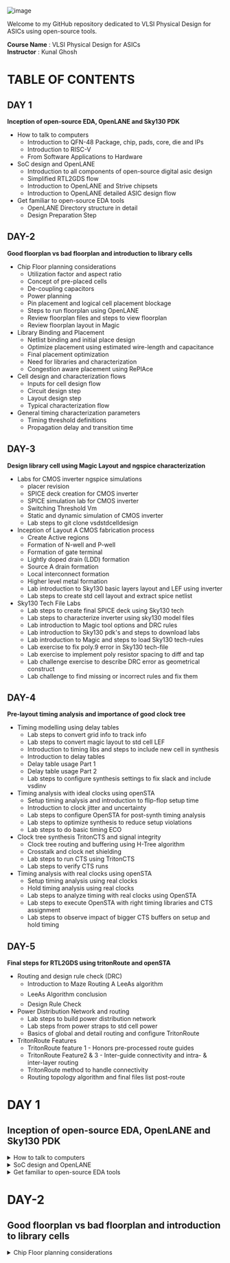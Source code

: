 ![image](https://github.com/VardhanSuroshi/pes_asic_class/assets/132068498/33403244-c9dd-4aef-a022-da52e2eef51c)

Welcome to my GitHub repository dedicated to VLSI Physical Design for ASICs using open-source tools.

**Course Name** : VLSI Physical Design for ASICs  
**Instructor** : Kunal Ghosh 


# TABLE OF CONTENTS

## DAY 1 

**Inception of open-source EDA, OpenLANE and Sky130 PDK**

+ How to talk to computers
  - Introduction to QFN-48 Package, chip, pads, core, die and IPs
  - Introduction to RISC-V  
  - From Software Applications to Hardware 
+ SoC design and OpenLANE
  - Introduction to all components of open-source digital asic design
  - Simplified RTL2GDS flow
  - Introduction to OpenLANE and Strive chipsets 
  - Introduction to OpenLANE detailed ASIC design flow 
+ Get familiar to open-source EDA tools
  - OpenLANE Directory structure in detail 
  - Design Preparation Step
  
## DAY-2

**Good floorplan vs bad floorplan and introduction to library cells**

+ Chip Floor planning considerations
  - Utilization factor and aspect ratio
  - Concept of pre-placed cells 
  - De-coupling capacitors 
  - Power planning 
  - Pin placement and logical cell placement blockage
  - Steps to run floorplan using OpenLANE
  - Review floorplan files and steps to view floorplan 
  - Review floorplan layout in Magic
+ Library Binding and Placement
  - Netlist binding and initial place design 
  - Optimize placement using estimated wire-length and capacitance
  - Final placement optimization 
  - Need for libraries and characterization 
  - Congestion aware placement using RePlAce 
+ Cell design and characterization flows
  - Inputs for cell design flow 
  - Circuit design step 
  - Layout design step 
  - Typical characterization flow 
+ General timing characterization parameters
  - Timing threshold definitions 
  - Propagation delay and transition time

## DAY-3

**Design library cell using Magic Layout and ngspice characterization**

+ Labs for CMOS inverter ngspice simulations
  - placer revision 
  - SPICE deck creation for CMOS inverter
  - SPICE simulation lab for CMOS inverter 
  - Switching Threshold Vm
  - Static and dynamic simulation of CMOS inverter
  - Lab steps to git clone vsdstdcelldesign 
+ Inception of Layout A CMOS fabrication process
  - Create Active regions 
  - Formation of N-well and P-well
  - Formation of gate terminal 
  - Lightly doped drain (LDD) formation
  - Source A drain formation 
  - Local interconnect formation 
  - Higher level metal formation 
  - Lab introduction to Sky130 basic layers layout and LEF using inverter
  - Lab steps to create std cell layout and extract spice netlist
+ Sky130 Tech File Labs
  - Lab steps to create final SPICE deck using Sky130 tech 
  - Lab steps to characterize inverter using sky130 model files 
  - Lab introduction to Magic tool options and DRC rules 
  - Lab introduction to Sky130 pdk's and steps to download labs
  - Lab introduction to Magic and steps to load Sky130 tech-rules
  - Lab exercise to fix poly.9 error in Sky130 tech-file
  - Lab exercise to implement poly resistor spacing to diff and tap
  - Lab challenge exercise to describe DRC error as geometrical construct 
  - Lab challenge to find missing or incorrect rules and fix them 

## DAY-4

**Pre-layout timing analysis and importance of good clock tree**

+ Timing modelling using delay tables
  - Lab steps to convert grid info to track info 
  - Lab steps to convert magic layout to std cell LEF
  - Introduction to timing libs and steps to include new cell in synthesis 
  - Introduction to delay tables 
  - Delay table usage Part 1
  - Delay table usage Part 2 
  - Lab steps to configure synthesis settings to fix slack and include vsdinv 
+ Timing analysis with ideal clocks using openSTA
  - Setup timing analysis and introduction to flip-flop setup time
  - Introduction to clock jitter and uncertainty
  - Lab steps to configure OpenSTA for post-synth timing analysis 
  - Lab steps to optimize synthesis to reduce setup violations 
  - Lab steps to do basic timing ECO
+ Clock tree synthesis TritonCTS and signal integrity
  - Clock tree routing and buffering using H-Tree algorithm
  - Crosstalk and clock net shielding
  - Lab steps to run CTS using TritonCTS
  - Lab steps to verify CTS runs 
+ Timing analysis with real clocks using openSTA
  - Setup timing analysis using real clocks
  - Hold timing analysis using real clocks
  - Lab steps to analyze timing with real clocks using OpenSTA
  - Lab steps to execute OpenSTA with right timing libraries and CTS assignment
  - Lab steps to observe impact of bigger CTS buffers on setup and hold timing 

## DAY-5

**Final steps for RTL2GDS using tritonRoute and openSTA**
+ Routing and design rule check (DRC)
  - Introduction to Maze Routing A LeeAs algorithm
  - LeeAs Algorithm conclusion
  - Design Rule Check 
+ Power Distribution Network and routing
  - Lab steps to build power distribution network 
  - Lab steps from power straps to std cell power
  - Basics of global and detail routing and configure TritonRoute 
+ TritonRoute Features
  - TritonRoute feature 1 - Honors pre-processed route guides 
  - TritonRoute Feature2 & 3 - Inter-guide connectivity and intra- & inter-layer routing
  - TritonRoute method to handle connectivity
  - Routing topology algorithm and final files list post-route


# DAY 1 

## Inception of open-source EDA, OpenLANE and Sky130 PDK

<details>
<summary> How to talk to computers </summary>

### Introduction to QFN-48 Package, chip, pads, core, die and IPs

Lets take an example of an Arduino Board,An Arduino board is a small computer that you can use to control and interact with electronic devices. It's a physical platform that allows you to write and upload programs (called "sketches") to make things like lights, motors, sensors, and other components work together.
we take an Arduino board since we will be working with something similar, **we will be talking about a field which is lying inside the chip shown below**:

![image](https://github.com/Tawfeeq2507/pes_pd/assets/142083027/0783c87c-1949-4fa8-8a9b-b6fb487ad22c)

- if we want to desgin this particular Arduino board, we can describe it in a form of a block diagram shown below:

![image](https://github.com/Tawfeeq2507/pes_pd/assets/142083027/5f0aa3ef-2b05-414d-9234-ddc4d438b5ec)

- the highlighted area of the chip is nothing but the processor shown above and along with the processors we have all the interfaces that we see around the particular processor.
- This is the typical arduino board diagram looks like.

we wont be talking about the embedded desgin and rather will be looking into the chip desgining.

when we open up the IC it looks something like this shown below:

![image](https://github.com/Tawfeeq2507/pes_pd/assets/142083027/049a19cc-766c-46f6-9879-ca05b3c9ae8b)

what we see above is usually what we call a **"chip"**, but its known as a **"PACKAGE"**, these packages have been assigned with certain names for ex: we see that the above package is named **"QNF-48"**.Similarly there are multiple packages in the market with different flavours and pins.
- Here the pin loacations of the particular package are all given by the particular arduino board.
- the package seen above has a size of 7mm x 7mm

- the main Brain of the package the chip sits in the middle of the package and the way the chip is connected to the package is shown below:

![image](https://github.com/Tawfeeq2507/pes_pd/assets/142083027/9ff58809-bd74-41fa-9043-cb09f788ed90)

- Here we have used **"wire bounds"** to connect the pins to the boundaries of the Chip, In this way we are able to transfer all the signal from outside world into the chip.

When we Open the chip it looks like this shown below:

![image](https://github.com/Tawfeeq2507/pes_pd/assets/142083027/f90561ac-8bc0-4f3f-9ab0-6c4cf846bb62)

- The chip that is shown above has many various components and one of the Important componants is the **"PADs"**.
- **"PADs"** in a chip are like the little metal feet or points on the bottom of the chip. They're used to connect the chip to a circuit through which we can send the outside signal into the chip so it can do its job.
- the Middle free space area seen above inside is known as the **"Core"** of the chip.
- **"Core"** of a chip is like the brain of the chip. It's the central part that does most of the actual thinking and processing of information.Its a place where all our Digital logical sits,ex:AND gate,OR gate,MUXs,etc.
- the size of the chip is known as the **"Die"**.
- **"Die"** is like the heart of a computer chip. It's a tiny, flat piece of silicon that contains the actual electronic circuits. It's where all the important computations and operations happen.This the Die that gets manufactured on the **"Silicon Wafer"**.

The typical **Core** of a CHIP consists of an SoC(we will be working with RISC-V SoC),SRAM,ADCs,DACs,PLL,SPI and couple of components shown below:

![image](https://github.com/Tawfeeq2507/pes_pd/assets/142083027/e88f8c8a-3d09-4555-8b92-89a7bb29b5e9)

- these SRAM,ADC,DAC,PLL all together are known As **"Foundry IP's(Intellectual Properties)"**
- **Foundry** is an important term in chip Designing Chips, all our devices,mobiles,everything is depended on the Foundry's.
- Foundry is a place where the chips are manufactured, Foundry's are set of machines that we communicate with.
- The digital Blocks placed the SoC and the SPI are basically called as **"Macros"**.

### What is RISC-V?
**"RISC-V intruction set architecture"** popularly known as **"ISA"**.It is nothing but a language of the computer,a way through which we are able to talk and communicate with the computers.RISC-V is an open-source instruction set architecture (ISA) based on established reduced instruction set computing (RISC) principles. An instruction set architecture is essentially the set of instructions that a computer's processor can execute. 

For a C program to run on a computer hardware which has got a particular Layout(qFlow), where this layout is nothing but interior of a chip present inside our devices,There are certain flow to pass the C program to the layout.



- here the C program is first compiled in its assembly language program which is nothing but the RISC-V assembly language program.
- this Aseembly language program is then converted into machine language program aka the binary language program(ie: 1's and 0's) which is understood by the hardware of the computer.
- here the codes in hexadecimal format but in real term they are in binary format, therefore this needs to be converted into binary format.
- after converting these bits gets finnaly executed in the layout and get the required output.


Another layer present betweeen the C pragram and the layout is the **"HDL(Hardware discriptive language)"**.

#### What is HDL?
**"HDL"** stands for **Hardware Description Language**. It's a specialized programming language used to describe the structure and behavior of electronic circuits and systems. HDLs are used in the design, simulation, and synthesis of digital circuits, such as those found in microprocessors, memory chips, and other integrated circuits.
There are two main types of HDLs:
 1)**Verilog**: Developed by Phil Moorby and Prabhu Goel in the 1980s
 2)**VHDL (VHSIC Hardware Description Language)**:Developed by the U.S. Department of Defense in the 1980s


- To Implement these RISC-V specifications we need **RTL(Register-Transfer Level)**,in this case shown below the RTL used is **picorv32 cpu core**

![image](https://github.com/Tawfeeq2507/pes_pd/assets/142083027/f8e12d12-72af-4d9a-b951-14769924a11f)


- this RTL implments these RISC-V specifications.
- and from here its RTL-GDS flow

### From Software Applications to Hardware 

Any **application software** or aka **"Apps"** run on **Hardware**... but how does this happen??

- First the Application software enters the Blocks called the **System Software**,where the system software intern converts the application program into the binary language.
- the Major components of **"System Software"** concists of the OS(Operating system),Assembler,compiler.
- The **"Opertaing system:** handles lots of things, it handles the IO operations,allocate memory, low level system functions, OS also helps in taking the application program and converting it into its respective assembly language and finally inot binary program that is understood by the hardware.
- The output of the OS are nothing but small functions in the given programs(C++,Java,C,python,etc).
- these are taken by the respective **Compiler** and then converted into intstructions.
- The syntax of these instructions depends on what kind of the hardware is,(ex if the hardware is for intel x86 then the instructions will be of intel x86 only).
- all these instructions all together form the **.exe file**

![image](https://github.com/Tawfeeq2507/pes_pd/assets/142083027/79883606-8f16-453f-a8e0-7ace2b93f68f)

- The job of the **"Assembler"** is to take these instructions and convert it into its respective binary numbers aka **Machine language** program.
- These binary numbers aka machine language is then fed to the hardware, where hardware understands the type of pattern of the machine language and does the respective operation.

This is the flow how the application software runs through many different layers before entering the hardware.

lets take an example of a application of "stop watch".

- the C program for the stop watch enters the compiler and the output of the compiler will be intructions based on the type of the hardware(ex RISC-V) therefore the instructions will be of RISC-V.
- these intructions go into the assembler as a .exe file which gives the output in form of machine language.
- these hexadecimals are converted into binary before entering into the hardware.

![image](https://github.com/Tawfeeq2507/pes_pd/assets/142083027/cd3ff2fc-9fd5-4a77-b1f2-4daa50b6ba1f)

- in general terms these binary numbers are entering into the chip layout and the functions are performed in this layout.

when we take a much deeper look into the program we try to understand the RISC-V intrucstions-

![image](https://github.com/Tawfeeq2507/pes_pd/assets/142083027/ac8b1be7-b508-4ee6-915e-243c495668cf)

- here we see that in left we have the input to the compiler,in the left we have the output of the compiler and the output of the assembler is in hexadecimal in the middle we have assembler output.
- the instructions after the compiler acts as an **"Abstract interface"** between the C language and the hardware, this Abstract interface is called as the **"Instruction set architecture"** or **"Architecture of the computer"**,in the case shown above its the RISC-V architecture.

There is another inteface between the Assembly language and the hardware which is known as the **HDL(Hardware discriptive language**.

#### What is RTL?

RTL stands for Register-Transfer Level. It's a level of abstraction used in digital circuit design and describes how data moves between registers and how operations are performed on that data.In RTL design, the behavior of the digital system is defined by describing how data is transferred between registers and how operations are performed on that data. This is typically done using a hardware description language (HDL) like Verilog or VHDL.

![image](https://github.com/Tawfeeq2507/pes_pd/assets/142083027/52f5c6ce-ea1a-4bf8-8b89-dc223163f440)

- Our hardware only understands 1's and 0's therefore we need An RTL which implements the output of the assembly language that is the machine language into the Hardware.This is known as the RTL implementation of our instruction set.
- This RTL is then Synthesized into a Netlist, where this Synthesized Netlist of the RTL consists of Gates,flip flops,inverters,MUX's,etc.
- and from this Synthesized Netlist to hardware is **Physical design implementation of the Netlist**.

</details>

<details>
<summary> SoC design and OpenLANE </summary>

### Introduction to all components of open-source Digital ASIC Design

- To implement Digital ASIC design we require certain elements these elements are RTL IP's,EDA Tools,PDK data.

**What is PDK?**

- **"PDK"** a **(Process Design Kit)** is a set of files provided by semiconductor manufacturers to help designers use their fabrication process to create integrated circuits (ICs). It contains a comprehensive set of information, models, and files that enable designers to develop and verify their designs using the specific process technology offered by the manufacturer.


**What is EDA Tools?**

- **EDA** stands for **(Electronic Design Automation)**, and EDA tools refer to a category of software applications and tools used in the design and development of electronic systems, including integrated circuits (ICs), printed circuit boards (PCBs), and other electronic components.EDA tools are essential for designing and testing electronic hardware and ensuring that it functions correctly before it is manufactured.hese tools automate various aspects of the design process, making it more efficient and error-free. 

![image](https://github.com/Tawfeeq2507/pes_pd/assets/142083027/e2db98f6-b946-45ef-8c33-b2ce3ea80889)

- Therfore for making Open source Digital ASIC Design we have Open source for RTL IP's(librecores.org,opencores.org,github.com,etc),EDA tools(qflow,openROAD,openLANE,etc),PDK(Foss 130nm production PDK).

![image](https://github.com/Tawfeeq2507/pes_pd/assets/142083027/ce2d29cb-02c9-4f40-b68b-3472527cbea1)

- these 3 Elements can be used to achieve 100% open-source Digital ASIC design.

- The methodology is then Implemented Through A Flow, this Flow is nothing but a piece of software known as RTL to GDS2,this is the main objective of the ASIC Design Flow which takes the design from RTL(REgister transfer level) to GDS2 format used for final layout.


### Simplified RTL2GDS flow

The simplified RTL to GDS2 flow shown below starts from RTL model and ends with the readied fabricate masked set layout in the GDS 2 format:

![image](https://github.com/Tawfeeq2507/pes_pd/assets/142083027/35deba59-3088-454f-86c8-e1733b02289f)

- From above the Major implementation Steps are:

  - Synthesis 
  - Floor planning(FP) + power planning(PP)
  - Placement
  - CTS(Cook Tree Synthesis)
  - Routing
  - Sign off

##### 1) SYNTHESIS:

- Its the first major step in a typical ASIC flow is the Synthesis.
- In Synthesis Design RTL is translated into Circuits made out of components from standard Cell Library(SCL).

![image](https://github.com/Tawfeeq2507/pes_pd/assets/142083027/9c66b611-e157-4d34-bd01-39fabcb905a1)

- The resulted circuit is described in HDL(Hardware descriptive language) usually referred to as gate level Netlist.
- The Gate level Netlist is functionally equivalent to RTL.
- The Library building blocks or the cells have regular layout,Typically the cell Layout is enclosed by fixed hieght standard.

![image](https://github.com/Tawfeeq2507/pes_pd/assets/142083027/043a92e1-9929-4d14-92af-be6c14886769)

- The cell width is variable but its Discrete.
- Each cell comes with different models/views utilized by different EDA Tools
- some examples of these views are the liberty view that includes the electrical modeles,HDL.SPICE,Layout views,etc.

##### 2) FLOOR AND POWER PLANNING:

- The 2nd step of the ASIC flow is FLOOR AND POWER PLANNING
- It is based on weather we are implmenting single component of our design aka **Macro**,or we are implementing the whole Chip.
- The Objective here is to plan the silicon area and create Robust power Distribution Network to power the circuits.
- In **CHIP FLOOR PLANNING** the Chip Die is partitioned between different chip components.

![image](https://github.com/Tawfeeq2507/pes_pd/assets/142083027/31295871-26ec-467c-b40d-7191cfc250e2)

- in **MACRO FLOOR PLANNING** we define the Macro dimensions and its pin locations and also Routing tracks and Rows are defined,Which will be used later during the placement and routing steps.

![image](https://github.com/Tawfeeq2507/pes_pd/assets/142083027/1cd2f5ec-10e5-4e6c-8a52-dd06397c436f)

- In **POWER PLANNING** the power Network is constructed,typically its chip is powered by multiple VDD and Ground Pins.

![image](https://github.com/Tawfeeq2507/pes_pd/assets/142083027/aac140a2-dc0f-493b-9963-766849970872)

- The Power pins are connected to all components through Power rings and vertical and horizontal metal Power Straps.
- Such parallel structures are meant to reduce the resistance.
- Typically the Power distribution Network uses Upper metal layers as they are thicker than lower metal Layers,Hence they have less resistance.

##### 3) PLACEMENT:

- This is the 3rd step in ASIC design flow it is the placement for Macros.
- We place the Gate level Netlist cells on the vertical Rows, connected cells must be placed very closed to each other to reduce the inter connect delay and also to enable successful routing afterwards.

![image](https://github.com/Tawfeeq2507/pes_pd/assets/142083027/5f3d41fa-057c-4f10-9cde-1a9c2b81d790)

- Cell Placement is done in 2 steps:
  - Global placements
  - Detailed placements.
- **Global placements** tries to find optimal postions for cells such positions are not nessecerily legal so cells may overlap or Go off Rows

![image](https://github.com/Tawfeeq2507/pes_pd/assets/142083027/ca85947d-d212-4dea-b1de-afd9ddd1b35d)

- In **Detailed placements** positions obtained by global placements are minimally altered to be legal.

![image](https://github.com/Tawfeeq2507/pes_pd/assets/142083027/f759cd33-413e-4199-8feb-86d489060552)

##### 4) CLOCK TREE SYNTHESIS (CTS):

- This is 4th step in ASIC flow design is the Clock tree synthesis, before the routing the signals we need to route the clock by creating clock distribution Network to deliver the clock to all clock cells ex(Flip-Flops).

![image](https://github.com/Tawfeeq2507/pes_pd/assets/142083027/34e9e0eb-b116-4e60-b9a3-e759d1cf431c)

- The clock network looks like a tree where the clock source is the Roots and the clock elements are the end leaves.
- The clock tree is synthesized to deliver the clock to all cells in a good shape with minimum skew and minimum latency.
- Clock skew means arrival of different components at different parts.

##### 5) ROUTING:

- This is the 5th step in ASIC Design Flow known as the Routing.
- After Routing the Clock comes the signal Routing, Given the placements and fixed number of metal layers it is required to find a valid pattern of horizontal and vertical wires to implement the Nets that connects the cells together.
- The Router uses the available metal layers as defined by the PDK, for each metal layer the PDK defines the Thickness,pitch,tracks and the minimum width.
- The sky130 PDK defines extra layers the lowest connecting layer is called the lower interconnect layer,the following 5 layers after this are all aluminum layers.

![image](https://github.com/Tawfeeq2507/pes_pd/assets/142083027/a3ebd737-9146-4400-8447-abba4d5b033a)

- Most Routers are grid routers, they construct the routing grid out of the metal layer tracks.
- As routing is huge Divide and conguer is usually used for routing.
- First Global Routing is performed and then followed by detailed routing.

![image](https://github.com/Tawfeeq2507/pes_pd/assets/142083027/db46cc8a-cd81-4009-b3e0-7ff9b4f20a33)

##### 6) SIGN OFF:

- This is the last step of ASIC Design flow known as the Sign OFF.
- Once done with Routing we can construct the final layout,Which undergoes Verifications which includes Physical Verifications and Timing Verifications.
- The **Physical Verification** includes the **DRC(Design Rule Checking)** where we make sure that the final layout honours all design rule.It is then proceded by **LVS(Layout bs Schematic)** that makes sure that the final layout matches the Gate level Netlist.
- The **Timing Verifcation** has **STA(Static Timing Analysis)** to make sure that all time constraints are matched and the circuit Runs on the designated Clock frequency.

![image](https://github.com/Tawfeeq2507/pes_pd/assets/142083027/4b7c477c-f2fe-444a-b9fc-0b793149aee4)

### Introduction to OpenLANE and Strive chipsets 

#### What is OpenLANE?
**OpenLANE*** is an open-source digital ASIC (Application-Specific Integrated Circuit) design flow and toolchain that aims to automate the process of designing and manufacturing custom silicon chips. It was primarily developed by efabless, an open-source semiconductor company, and it is part of the Google/Skywater 130nm PDK (Process Design Kit) based ASICs.

- Started as a Open-Source flow for a true Open-Source Tape out experiment.
- There is family of Soc's called as striVe,which is Open PDK,Open EDA,Open RTL.
- this family has several members as shown below:

![image](https://github.com/Tawfeeq2507/pes_pd/assets/142083027/638433b3-244a-4573-8d78-33e507aea9a0)

The Main goal of OpenLANE is to produce a clean GDS2 with no human intervention,by clean we mean that there is no LVS violations,DRC violations.

- OpenLANE is tuned for SkyWater 130nm Open PDK, it also supports XFAB180 and GF130G.
- it is functional out of the box.
- intructions to build and run natively will follow
- OpenLANE can be used to harden Macros and chips.
- it has two modes of operation:
   1) Autonomous : Autonomous is a push button flow,where we configure the flow and then push button and wait for some time based on the design size and get the final GDS tool.
   2) Interactive : With Interactive we can run commands and steps one by one.we can watch the immediate results whicle we run the steps and commands.
- It has Design Space Exploration which can be used to find the best set of flow configuration.

### Introduction to OpenLANE detailed ASIC design flow 

- OpenLANE ASIC flow has many steps as shown below:

![image](https://github.com/Tawfeeq2507/pes_pd/assets/142083027/d396300d-34ed-4b89-bf42-19e2e589853c)

- The flow starts with Design RTL and ends at GDS2 format,to function this it needs the PDK Sky130.
- OpenLANE is based on several Opensource projects such as shown below:

![image](https://github.com/Tawfeeq2507/pes_pd/assets/142083027/c0aff382-8fda-4f95-b165-1285a0503b09)

- The flow starts with RTL synthesis where it is fed to Yosys with design constraints.Yosys translates the RTL into a Logic circuit.This circuit is then optimised and then mapped into a cell using abc,abc has to guided during Optimisation,this guidance comes in the form of abc Script.
- OpenLANE comes with several abc scripts referred as Synthesis Strategies.Different Designs can use different Strategies to achieve the Objectives and for that we have the Synth exploration utility.
- Synth Exploration utility can used to generate a report that shows about the design delay and area is effected by the Synthesis Strategy and based on this exploration we can pick the best strategy to continue with.

  ![image](https://github.com/Tawfeeq2507/pes_pd/assets/142083027/083b930b-6393-44c8-ad75-3462fe761a51)

- OpenLANE also has Design exploration utility which can be used to sweep the design configurations.It generates a report shown below:

![image](https://github.com/Tawfeeq2507/pes_pd/assets/142083027/67d52c2d-9c0d-47c3-bebf-7f2328bd7c46)

- It shows different design metrics, number of violations generated after generating the final layout.
- This is best to find the design configurations for OpenLANE for any given Design.

- The design Exploration is also used for **Regression testing(CI)**

![image](https://github.com/Tawfeeq2507/pes_pd/assets/142083027/a484e953-8899-4a35-8b64-3a60bf366743)

- After Synthesis comes the testing structural insertion,if we want our design to be ready for testing after fabrication we can enable this step called **DFT** which is optional.
- **DFT(Design For Test)** used Opensource Fault to perform scan insertion,Automatic test pattern generation(ATPG),Test patterns compaction,Fault coverage,fault simulation.

![image](https://github.com/Tawfeeq2507/pes_pd/assets/142083027/ed81342c-ba87-40bd-a52d-4c44a9597ecf)

- After DFT the **Physical Implementations** involve the following steps shown below:

![image](https://github.com/Tawfeeq2507/pes_pd/assets/142083027/b709b4e9-103d-4587-9110-7585272c623d)

- All these are done by the OpenROAD app.
- After Physical implementation we Do **LEC(Logic Equivalence Check)** using Yosys.
- LEC is used to formally confirm that the function did not change after modifying the Netlist.

![image](https://github.com/Tawfeeq2507/pes_pd/assets/142083027/af709cb7-20a8-4571-a447-6518cdcffae3)

- During Physical implementation we have an important step and this step is known as **fake antenna diodes insertion**
- This step is required to address the Antenna diodes violations but there are some issues as explained in the figure:

![image](https://github.com/Tawfeeq2507/pes_pd/assets/142083027/48bfde76-7a14-4821-837d-ff4c8ea71d7c)

- To deal with this and not allowing our transistor gates to get damaged during fabrication there are two solutions:
1) Bridging:

![image](https://github.com/Tawfeeq2507/pes_pd/assets/142083027/7c652e2c-277c-4d8f-930c-c07dbed481d5)

2) addition of Antenna diodes:

![image](https://github.com/Tawfeeq2507/pes_pd/assets/142083027/a6401584-e5a6-43c0-a404-ecef0b44938f)

- With OpenLANE we take a preventive approach:

![image](https://github.com/Tawfeeq2507/pes_pd/assets/142083027/b2b53089-5391-45a0-834c-8c2dd51a8089)

- After this process we have the SIGN OFF which has the Static timing analysis,design rule checking and Layout vs schematic.
- Timing Sign off involves interconnect RC extraction from the routed Layout followed by static timing  analysis performed by OpenSTA(an OpenROAD) tool.
- The result of this report Highlights any timing violations of if any are present.

![image](https://github.com/Tawfeeq2507/pes_pd/assets/142083027/198cdc0f-616a-4434-9560-f47c9ab5a597)

- Physical Sign off involves DRC and LVS done by Netgen and Magic VLSI design tool shown below:

![image](https://github.com/Tawfeeq2507/pes_pd/assets/142083027/b8580063-6b56-43f4-8726-e554d8808022)

</details>


<details>
<summary> Get familiar to open-source EDA tools </summary>

#### OpenLANE Directory structure in detail

- To access the Openlane go to `desktop/work/tools` and then change directory to `openlane_working_directory`.
- to access the PDK's chnage directory to `pdks` and then we see the different PDK's.

![image](https://github.com/Tawfeeq2507/pes_pd/assets/142083027/9b2ef07b-94c7-4a14-b404-53f824c89e52)

- The `SkyWater.pdk` is the folder that has all the related PDK files.(ie: timing libraries,lib files,techlib)
- `sky130A pdk` is that pdk that has made compatible to Open source environment,`sky130A` is a varient of PDK.

![image](https://github.com/Tawfeeq2507/pes_pd/assets/142083027/cb5f47c3-f15b-4b91-b42f-1c393a66a276)

- when we check the files inside the sky130A pdk we have libs.ref and libs.tech.
- inside libs.ref we will be working with `sky130_fd_sc_hd`
- where `sky130` is the process name and `fd` is the abrievated foundry name and `sc` is known as standard cell and `hd` says the varient of the PDK.

#### Design Preparation Step

- To work on Openlane type `docker` in the openlane directory.
- in bash type `flow.tcl -interactive`.

![image](https://github.com/Tawfeeq2507/pes_pd/assets/142083027/6b39e5f6-d8c4-435e-a211-8937aee055c0)

</details>

# DAY-2

## Good floorplan vs bad floorplan and introduction to library cells

<details>
<summary>  Chip Floor planning considerations</summary>

### Utilisation Factor and aspect ratio

- How to come up with the width and height of core and die

![image](https://github.com/Tawfeeq2507/pes_pd/assets/142083027/a67c205c-265c-461b-908c-1c7c2f5c62ae)

- we need to see how we come up with the values of 'W' and 'H'.

lets take an example of a netlit to Identify the width and height of core and die.

- we begin with a simple netlist takiing two D flip flips,aka launch flop and the capture flop with a simple combinational logic between them.
- a Netlist basically defines the connectivity between all the components.

![image](https://github.com/Tawfeeq2507/pes_pd/assets/142083027/2080d268-5165-4e52-b1bf-0827d2bd686b)

- For dimensions of the chip we are mostly dependent on the dimensions of the Logic gate.
- we then convert it into physical dimension.

  ![image](https://github.com/Tawfeeq2507/pes_pd/assets/142083027/eea1b776-03db-45b9-b309-ab3e8a4b2f78)

- since we want to find the dimentions of the core and die we will be needing the dimensions of the standard cells.
- we start giving some unit area for the each logic gate as shown below:

![image](https://github.com/Tawfeeq2507/pes_pd/assets/142083027/d448e63b-fa86-4608-8b99-21fe88b90931)

- with the help of this netlist we try to calculate the area occupied on the silicon wafer.
- we club all together to form a rough image of the area the netlist occupied,(ie 4 sq units for the image shown below):

![image](https://github.com/Tawfeeq2507/pes_pd/assets/142083027/a10ce57c-b25d-4d09-8d30-856a40ffbc91)

- On the silicon wafer we have many die and core in it and this is the core section where the fundamental logic goes and sits into and die is the outer layer where our fundamental logic fits within this itself and does not exceed it.

![image](https://github.com/Tawfeeq2507/pes_pd/assets/142083027/5d477e6f-f3d1-4c71-b109-d91003a1f6b2)
  
- we implment this die multiple times on the silicon wafer to increase the throughput.
- when we implment the logic into the core,the logic cells occupied 100% of the core,thereby occupying Utilising 100% of the core.
- To come up with the Utilisation, we have the Utilisation factor given by:

![image](https://github.com/Tawfeeq2507/pes_pd/assets/142083027/c39e4e8c-817c-47fe-80b6-c6a522b4244e)

- for the above logic the `utilisation factor = 1`,when we get utilisation factor as 1 it means that our logic has occupied 100% of the core and ther are no gaps or spaces left to fill.
- Idealyy we go for Utilisation of 50 to 60% and Utilisation factor of 0.5 or 0.6.
- We also have **ASPECT RATIO**,aspect ratio refers to the ratio of the width to the height of a transistor. It is a critical parameter in the design and fabrication of integrated circuits.

- Aspect Ratio is given by-

![image](https://github.com/Tawfeeq2507/pes_pd/assets/142083027/6a4eb22f-7c79-4225-930b-d56c461419d6)

- In this case the Aspect ratio = 1, Whenever the aspect ratio is 1 it signifies that the chip is a square shaped chip.when the aspect ratio is other than 1 then it signifies that our chip is rectangle in shape.

### Concept of Pre placed cells

"preplaced cells" refer to specific components or modules that are manually placed in predetermined locations on the chip before the automated placement and routing tools are used to complete the design.These preplaced cells are typically larger and more critical components, such as processors, memory blocks, or custom-designed circuits.

- To define the locations of pre placed cells lets consider an example using a combinational logic, and the output of this combinational logic is a huge circuit.
- we need not implment this circuit as part of the main circuitry itself always but by taking this peice of circuit out of the main circuit and then implment it separately by dividing the circuit itself into 2 parts.


- Now we try separate these two into 2 different blocks where each block will be implemented separately.
- we take thw two blocks separately and extend I/O pins.


- we then black box these blocks, when we do it this becomes invisible.


- we then separate the two blocks as two different IP's and modules.
- By doing this we can implment this one time and can be REUSED multiple times.


- similarly there are multiple IP's available as shown belo:


- Arrangment of these IP's in the  chip is referred as FLOORPLANNING.














































